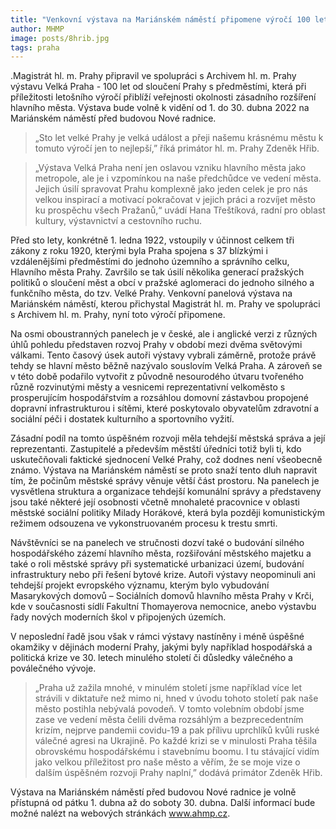 ```yaml
---
title: "Venkovní výstava na Mariánském náměstí připomene výročí 100 let od vzniku Velké Prahy"
author: MHMP
image: posts/8hrib.jpg
tags: praha
---
```


.Magistrát hl. m. Prahy připravil ve spolupráci s Archivem hl. m. Prahy výstavu Velká Praha - 100 let od sloučení Prahy s předměstími, která při příležitosti letošního výročí přiblíží veřejnosti okolnosti zásadního rozšíření hlavního města. Výstava bude volně k vidění od 1. do 30. dubna 2022 na Mariánském náměstí před budovou Nové radnice.

> „Sto let velké Prahy je velká událost a přeji našemu krásnému městu k tomuto výročí jen to nejlepší,” říká primátor hl. m. Prahy Zdeněk Hřib. 

> „Výstava Velká Praha není jen oslavou vzniku hlavního města jako metropole, ale je i vzpomínkou na naše předchůdce ve vedení města. Jejich úsilí spravovat Prahu komplexně jako jeden celek je pro nás velkou inspirací a motivací pokračovat v jejich práci a rozvíjet město ku prospěchu všech Pražanů,“ uvádí Hana Třeštíková, radní pro oblast kultury, výstavnictví a cestovního ruchu.

Před sto lety, konkrétně 1. ledna 1922, vstoupily v účinnost celkem tři zákony z roku 1920, kterými byla Praha spojena s 37 blízkými i vzdálenějšími předměstími do jednoho územního a správního celku, Hlavního města Prahy. Završilo se tak úsilí několika generací pražských politiků o sloučení měst a obcí v pražské aglomeraci do jednoho silného a funkčního města, do tzv. Velké Prahy. Venkovní panelová výstava na Mariánském náměstí, kterou přichystal Magistrát hl. m. Prahy ve spolupráci s Archivem hl. m. Prahy, nyní toto výročí připomene.

Na osmi oboustranných panelech je v české, ale i anglické verzi z různých úhlů pohledu představen rozvoj Prahy v období mezi dvěma světovými válkami. Tento časový úsek autoři výstavy vybrali záměrně, protože právě tehdy se hlavní město běžně nazývalo souslovím Velká Praha. A zároveň se v této době podařilo vytvořit z původně nesourodého útvaru tvořeného různě rozvinutými městy a vesnicemi reprezentativní velkoměsto s prosperujícím hospodářstvím a rozsáhlou domovní zástavbou propojené dopravní infrastrukturou i sítěmi, které poskytovalo obyvatelům zdravotní a sociální péči i dostatek kulturního a sportovního vyžití.

Zásadní podíl na tomto úspěšném rozvoji měla tehdejší městská správa a její reprezentanti. Zastupitelé a především městští úředníci totiž byli ti, kdo uskutečňovali faktické sjednocení Velké Prahy, což dodnes není všeobecně známo. Výstava na Mariánském náměstí se proto snaží tento dluh napravit tím, že počinům městské správy věnuje větší část prostoru. Na panelech je vysvětlena struktura a organizace tehdejší komunální správy a představeny jsou také některé její osobnosti včetně mnohaleté pracovnice v oblasti městské sociální politiky Milady Horákové, která byla později komunistickým režimem odsouzena ve vykonstruovaném procesu k trestu smrti.

Návštěvníci se na panelech ve stručnosti dozví také o budování silného hospodářského zázemí hlavního města, rozšiřování městského majetku a také o roli městské správy při systematické urbanizaci území, budování infrastruktury nebo při řešení bytové krize.  Autoři výstavy neopominuli ani tehdejší projekt evropského významu, kterým bylo vybudování Masarykových domovů – Sociálních domovů hlavního města Prahy v Krči, kde v současnosti sídlí Fakultní Thomayerova nemocnice, anebo výstavbu řady nových moderních škol v připojených územích.

V neposlední řadě jsou však v rámci výstavy nastíněny i méně úspěšné okamžiky v dějinách moderní Prahy, jakými byly například hospodářská a politická krize ve 30. letech minulého století či důsledky válečného a poválečného vývoje.

> „Praha už zažila mnohé, v minulém století jsme například více let strávili v diktatuře než mimo ni, hned v úvodu tohoto století pak naše město postihla nebývalá povodeň. V tomto volebním období jsme zase ve vedení města čelili dvěma rozsáhlým a bezprecedentním krizím, nejprve pandemii covidu-19 a pak přílivu uprchlíků kvůli ruské válečné agresi na Ukrajině. Po každé krizi se v minulosti Praha těšila obrovskému hospodářskému i stavebnímu boomu. I tu stávající vidím jako velkou příležitost pro naše město a věřím, že se moje vize o dalším úspěšném rozvoji Prahy naplní,” dodává primátor Zdeněk Hřib.

Výstava na Mariánském náměstí před budovou Nové radnice je volně přístupná od pátku 1. dubna až do soboty 30. dubna. Další informací bude možné nalézt na webových stránkách www.ahmp.cz.
